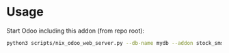 # Usage

Start Odoo including this addon (from repo root):

```bash
python3 scripts/nix_odoo_web_server.py --db-name mydb --addon stock_sms
```
